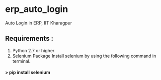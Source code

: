 # erp_auto_login
Auto Login in ERP, IIT Kharagpur

## Requirements :
1. Python 2.7 or higher 
2. Selenium Package 
Install selenium by using the following command in terminal. 
#### > pip install selenium


